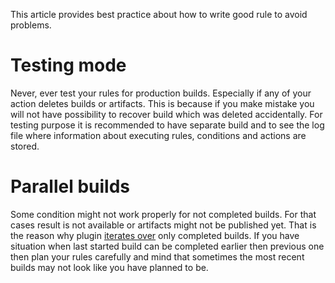 This article provides best practice about how to write good rule to avoid problems.

# Testing mode
Never, ever test your rules for production builds. Especially if any of your action deletes builds or artifacts. This is because if you make mistake you will not have possibility to recover build which was deleted accidentally.
For testing purpose it is recommended to have separate build and to see the log file where information about executing rules, conditions and actions are stored.

# Parallel builds
Some condition might not work properly for not completed builds. For that cases result is not available or artifacts might not be published yet.
That is the reason why plugin [iterates over](https://javadoc.jenkins.io/hudson/model/Run.html#getPreviousCompletedBuild--) only completed builds. If you have situation when last started build can be completed earlier then previous one then plan your rules carefully and mind that sometimes the most recent builds may not look like you have planned to be.